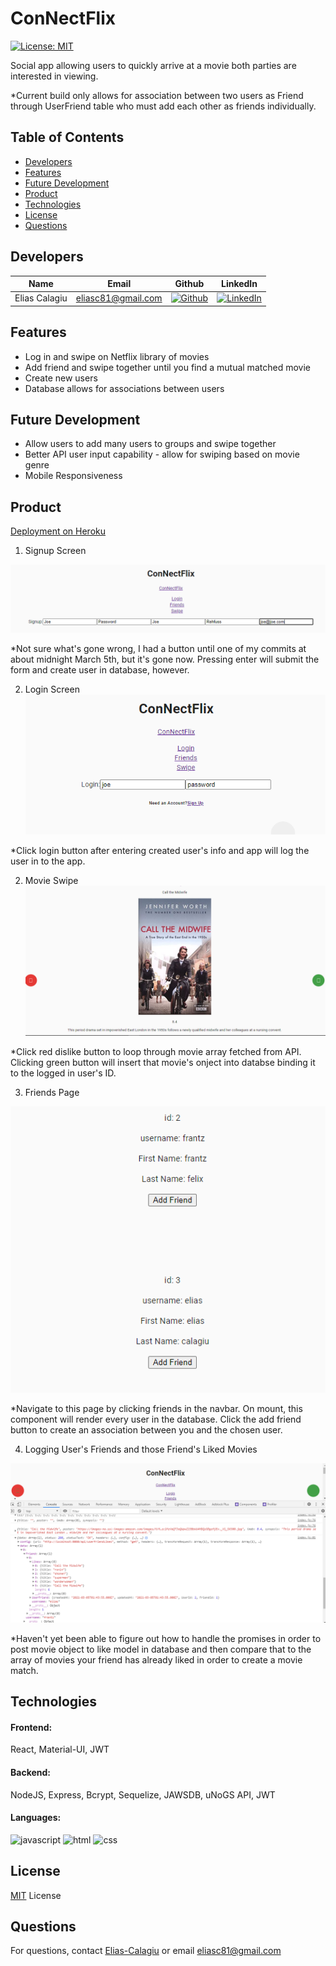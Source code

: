 # ConNectFlix
[![License: MIT](https://img.shields.io/badge/License-MIT-yellow.svg)](https://choosealicense.com/licenses/mit/)

Social app allowing users to quickly arrive at a movie both parties are interested in viewing. 

*Current build only allows for association between two users as Friend through UserFriend table who must add each other as friends individually. 

## Table of Contents
* [Developers](#developers)
* [Features](#features)
* [Future Development](#'future-development')
* [Product](#product)
* [Technologies](#technologies)
* [License](#license)
* [Questions](#questions)

## Developers
| Name | Email  | Github  | LinkedIn |
| :--: | :----: | :-----: | :------: |
| Elias Calagiu | eliasc81@gmail.com | [![Github](https://i.imgur.com/1c0aVK2.png)](https://github.com/Elias-Calagiu) | [![LinkedIn](https://i.imgur.com/mtOoqnh.png)](https://www.linkedin.com/in/elias-calagiu-18407518a/) |

## Features
* Log in and swipe on Netflix library of movies
* Add friend and swipe together until you find a mutual matched movie
* Create new users
* Database allows for associations between users 

## Future Development
* Allow users to add many users to groups and swipe together
* Better API user input capability - allow for swiping based on movie genre
* Mobile Responsiveness

## Product
[Deployment on Heroku](https://uw-meets.herokuapp.com/)

1. Signup Screen

![Screenshot](https://raw.githubusercontent.com/Elias-Calagiu/FrontEnd-Connectflix/dev/signup%20page%20connectflix.PNG)


*Not sure what's gone wrong, I had a button until one of my commits at about midnight March 5th, but it's gone now. Pressing enter will submit the form and create user in database, however. 

2. Login Screen
![Screenshot](https://raw.githubusercontent.com/Elias-Calagiu/FrontEnd-Connectflix/dev/login%20screen%20connectflix.PNG)


*Click login button after entering created user's info and app will log the user in to the app.


2. Movie Swipe
![Screenshot](https://raw.githubusercontent.com/Elias-Calagiu/FrontEnd-Connectflix/dev/Swipe%20page%20connectflix.PNG)


*Click red dislike button to loop through movie array fetched from API. Clicking green button will insert that movie's onject into databse binding it to the logged in user's ID.

3. Friends Page


![Screenshot](https://raw.githubusercontent.com/Elias-Calagiu/FrontEnd-Connectflix/dev/friends%20page%20connectflix.PNG)


*Navigate to this page by clicking friends in the navbar. On mount, this component will render every user in the database. Click the add friend button to create an association between you and the chosen user.

4. Logging User's Friends and those Friend's Liked Movies


![Screenshot](https://raw.githubusercontent.com/Elias-Calagiu/FrontEnd-Connectflix/dev/logging%20user's%20friend's%20liked%20movies.PNG)

*Haven't yet been able to figure out how to handle the promises in order to post movie object to like model in database and then compare that to the array of movies your friend has already liked in order to create a movie match.


## Technologies
#### Frontend: 
React, Material-UI, JWT
#### Backend: 
NodeJS, Express, Bcrypt, Sequelize, JAWSDB, uNoGS API, JWT
#### Languages:
![javascript](https://img.shields.io/badge/javascript-97.4%25-yellow)
![html](https://img.shields.io/badge/handlebars-1.7%25-blue)
![css](https://img.shields.io/badge/css-0.9%25-red)

## License
[MIT](./LICENSE) License

## Questions
For questions, contact [Elias-Calagiu](https://github.com/Elias-Calagiu) or email eliasc81@gmail.com
